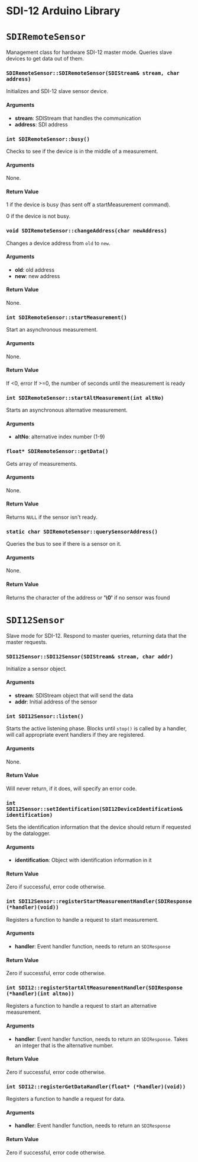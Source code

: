 # SDI-12 Arduino Library

# `SDIRemoteSensor`
Management class for hardware SDI-12 master mode.  Queries slave devices to get
data out of them.

### `SDIRemoteSensor::SDIRemoteSensor(SDIStream& stream, char address)`
Initializes and SDI-12 slave sensor device.

#### Arguments
  * **stream**: SDIStream that handles the communication
  * **address**: SDI address

### `int SDIRemoteSensor::busy()`
Checks to see if the device is in the middle of a measurement.

#### Arguments
None.

#### Return Value
1 if the device is busy (has sent off a startMeasurement command).

0 if the device is not busy.


### `void SDIRemoteSensor::changeAddress(char newAddress)`
Changes a device address from `old` to `new`.

#### Arguments
  * **old**: old address
  * **new**: new address

#### Return Value
None.



### `int SDIRemoteSensor::startMeasurement()`
Start an asynchronous measurement.

#### Arguments
None.

#### Return Value
If <0, error
If >=0, the number of seconds until the measurement is ready

### `int SDIRemoteSensor::startAltMeasurement(int altNo)`
Starts an asynchronous alternative measurement.

#### Arguments
  * **altNo**: alternative index number (1-9)

### `float* SDIRemoteSensor::getData()`
Gets array of measurements.

#### Arguments
None.

#### Return Value
Returns `NULL` if the sensor isn't ready.



### `static char SDIRemoteSensor::querySensorAddress()`
Queries the bus to see if there is a sensor on it.

#### Arguments
None.

#### Return Value
Returns the character of the address or **'\0'** if no sensor was found




# `SDI12Sensor`
Slave mode for SDI-12.  Respond to master queries, returning data that the master requests.

### `SDI12Sensor::SDI12Sensor(SDIStream& stream, char addr)`
Initialize a sensor object.

#### Arguments
  * **stream**: SDIStream object that will send the data
  * **addr**: Initial address of the sensor


### `int SDI12Sensor::listen()`
Starts the active listening phase.  Blocks until `stop()` is called by a handler,
will call appropriate event handlers if they are registered.

#### Arguments
None.

#### Return Value
Will never return, if it does, will specify an error code.


### `int SDI12Sensor::setIdentification(SDI12DeviceIdentification& identification)`
Sets the identification information that the device should return if requested
by the datalogger.

#### Arguments
  * **identification**: Object with identification information in it

#### Return Value
Zero if successful, error code otherwise.


### `int SDI12Sensor::registerStartMeasurementHandler(SDIResponse (*handler)(void))`
Registers a function to handle a request to start measurement.

#### Arguments
  * **handler**: Event handler function, needs to return an `SDIResponse`

#### Return Value
Zero if successful, error code otherwise.


### `int SDI12::registerStartAltMeasurementHandler(SDIResponse (*handler)(int altno))`
Registers a function to handle a request to start an alternative measurement.

#### Arguments
  * **handler**: Event handler function, needs to return an `SDIResponse`. Takes an integer that is the alternative number.

#### Return Value
Zero if successful, error code otherwise.


### `int SDI12::registerGetDataHandler(float* (*handler)(void))`
Registers a function to handle a request for data.

#### Arguments
  * **handler**: Event handler function, needs to return an `SDIResponse`

#### Return Value
Zero if successful, error code otherwise.
